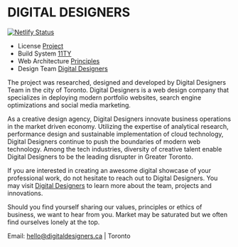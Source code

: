 # DIGITAL DESIGNERS

[![Netlify Status](https://api.netlify.com/api/v1/badges/b9a85f2d-a0f0-4bb5-a8a1-c67cab24ba32/deploy-status)](https://app.netlify.com/sites/kiri-vadivelu/deploys)

- License [Project](https://kiri-vadivelu.ca/license.txt)
- Build System [11TY](https://11ty.dev/)
- Web Architecture [Principles](https://jamstack.org/)
- Design Team [Digital Designers](https://digitaldesigners.ca)

The project was researched, designed and developed by Digital Designers Team in the city of Toronto. Digital Designers is a web design company that specializes in deploying modern portfolio websites, search engine optimizations and social media marketing.

As a creative design agency, Digital Designers innovate business operations in the market driven economy. Utilizing the expertise of analytical research, performance design and sustainable implementation of cloud technology, Digital Designers continue to push the boundaries of modern web technology. Among the tech industries, diversity of creative talent enable Digital Designers to be the leading disrupter in Greater Toronto.

If you are interested in creating an awesome digital showcase of your professional work, do not hesitate to reach out to Digital Designers. You may visit [Digital Designers](https://digitaldesigners.ca) to learn more about the team, projects and innovations.

Should you find yourself sharing our values, principles or ethics of business, we want to hear from you. Market may be saturated but we often find ourselves lonely at the top.

Email: hello@digitaldesigners.ca | Toronto

